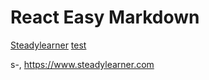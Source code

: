 # React Easy Markdown

[Steadylearner]: s-
[Blog]: s-/blog
[prop-passer]: n-/prop-passer
[Steadylearner](s-)
[test](s-/blog)

s-, https://www.steadylearner.com

